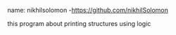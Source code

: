 name: nikhilsolomon -https://github.com/nikhilSolomon

this program about printing structures using logic 
